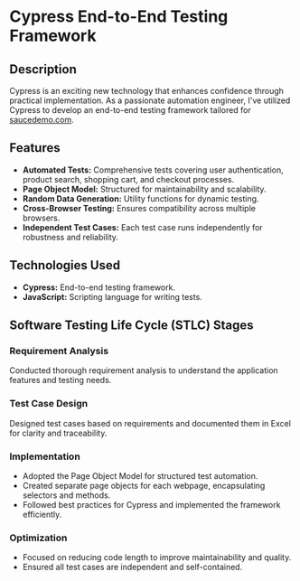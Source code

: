 # Cypress End-to-End Testing Framework

## Description

Cypress is an exciting new technology that enhances confidence through practical implementation. As a passionate automation engineer, I've utilized Cypress to develop an end-to-end testing framework tailored for [saucedemo.com](https://www.saucedemo.com/).

## Features

- **Automated Tests:** Comprehensive tests covering user authentication, product search, shopping cart, and checkout processes.
- **Page Object Model:** Structured for maintainability and scalability.
- **Random Data Generation:** Utility functions for dynamic testing.
- **Cross-Browser Testing:** Ensures compatibility across multiple browsers.
- **Independent Test Cases:** Each test case runs independently for robustness and reliability.

## Technologies Used

- **Cypress:** End-to-end testing framework.
- **JavaScript:** Scripting language for writing tests.

## Software Testing Life Cycle (STLC) Stages

### Requirement Analysis

Conducted thorough requirement analysis to understand the application features and testing needs.

### Test Case Design

Designed test cases based on requirements and documented them in Excel for clarity and traceability.

### Implementation

- Adopted the Page Object Model for structured test automation.
- Created separate page objects for each webpage, encapsulating selectors and methods.
- Followed best practices for Cypress and implemented the framework efficiently.

### Optimization

- Focused on reducing code length to improve maintainability and quality.
- Ensured all test cases are independent and self-contained.
